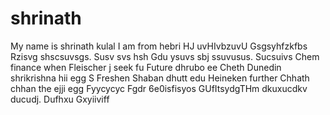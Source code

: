 # shrinath
My name is shrinath kulal
I am from hebri
HJ uvHIvbzuvU
Gsgsyhfzkfbs
Rzisvg shscsuvsgs. Susv svs hsh
Gdu ysuvs sbj ssuvusus. Sucsuivs 
Chem finance when Fleischer j seek fu
Future dhrubo ee
Cheth Dunedin shrikrishna hii egg S
Freshen Shaban dhutt edu Heineken further
Chhath chhan the ejji egg
Fyycycyc
Fgdr
6e0isfisyos
GUfItsydgTHm dkuxucdkv ducudj. Dufhxu 
Gxyiiviff
